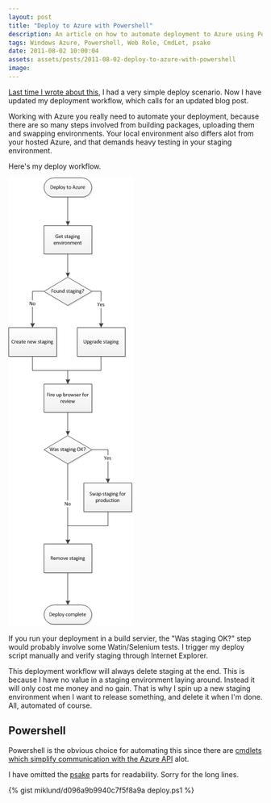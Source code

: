 ```yaml
---
layout: post
title: "Deploy to Azure with Powershell"
description: An article on how to automate deployment to Azure using Powershell Cmdlets and psake build scripts.
tags: Windows Azure, Powershell, Web Role, CmdLet, psake
date: 2011-08-02 10:00:04
assets: assets/posts/2011-08-02-deploy-to-azure-with-powershell
image: 
---
```


[Last time I wrote about this](/2011/06/08/automate-deploy-of-your-orchard-cms-to-azure.html "Automate deploy of Orchard CMS to Azure"), I had a very simple deploy scenario. Now I have updated my deployment workflow, which calls for an updated blog post.

Working with Azure you really need to automate your deployment, because there are so many steps involved from building packages, uploading them and swapping environments. Your local environment also differs alot from your hosted Azure, and that demands heavy testing in your staging environment.

Here's my deploy workflow.

![Azure deployment workflow](/assets/posts/2011-08-02-deploy-to-azure-with-powershell/azure_deployment_workflow.png)

If you run your deployment in a build servier, the "Was staging OK?" step would probably involve some Watin/Selenium tests. I trigger my deploy script manually and verify staging through Internet Explorer.

This deployment workflow will always delete staging at the end. This is because I have no value in a staging environment laying around. Instead it will only cost me money and no gain. That is why I spin up a new staging environment when I want to release something, and delete it when I'm done. All, automated of course.

## Powershell

Powershell is the obvious choice for automating this since there are [cmdlets which simplify communication with the Azure API](http://wappowershell.codeplex.com/ "Windows Azure Platform PowerShell Cmdlets") alot.

I have omitted the [psake](http://codebetter.com/jameskovacs/2010/04/12/psake-v4-00/) parts for readability. Sorry for the long lines.

{% gist miklund/d096a9b9940c7f5f8a9a deploy.ps1 %}

